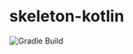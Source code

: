 # skeleton-kotlin

![Gradle Build](https://github.com/lithgow/skeleton-kotlin/workflows/Gradle%20Build/badge.svg)
